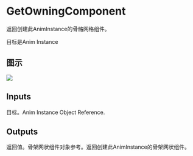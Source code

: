 # GetOwningComponent

返回创建此AnimInstance的骨骼网格组件。

目标是Anim Instance

## 图示

![]($-20221218-17495714.png)

## Inputs

目标。Anim Instance Object Reference.  

## Outputs

返回值。骨架网状组件对象参考。返回创建此AnimInstance的骨架网状组件。
